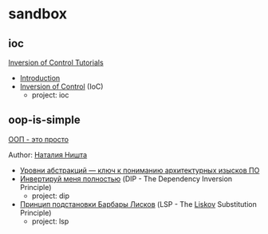 # sandbox


## ioc
[Inversion of Control Tutorials](https://www.tutorialsteacher.com/ioc)
- [Introduction](https://www.tutorialsteacher.com/ioc/introduction)
- [Inversion of Control](https://www.tutorialsteacher.com/ioc/inversion-of-control)
  (IoC)
  - project: ioc


## oop-is-simple
[ООП - это просто](https://dou.ua/lenta/tags/%D0%9E%D0%9E%D0%9F%20-%20%D1%8D%D1%82%D0%BE%20%D0%BF%D1%80%D0%BE%D1%81%D1%82%D0%BE/)

Author: [Наталия Ништа](https://dou.ua/users/nataliya-venediktova/)

- [Уровни абстракций — ключ к пониманию архитектурных изысков ПО](https://dou.ua/lenta/articles/level-of-abstraction/)
- [Инвертируй меня полностью](https://dou.ua/lenta/articles/dependency-inversion-principle/)
  (DIP - The Dependency Inversion Principle)
  - project: dip
- [Принцип подстановки Барбары Лисков](https://dou.ua/lenta/articles/liskov-substitution-principle/)
  (LSP - The [Liskov](https://ru.wikipedia.org/wiki/%D0%9B%D0%B8%D1%81%D0%BA%D0%BE%D0%B2,_%D0%91%D0%B0%D1%80%D0%B1%D0%B0%D1%80%D0%B0) Substitution Principle)
  - project: lsp
